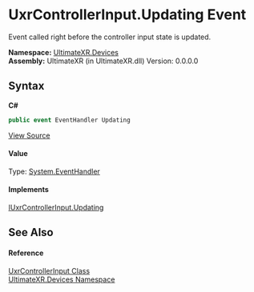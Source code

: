 # UxrControllerInput.Updating Event
 

Event called right before the controller input state is updated.

**Namespace:**&nbsp;<a href="N_UltimateXR_Devices">UltimateXR.Devices</a><br />**Assembly:**&nbsp;UltimateXR (in UltimateXR.dll) Version: 0.0.0.0

## Syntax

**C#**<br />
``` C#
public event EventHandler Updating
```

<a href="UltimateXR/Scripts/Devices/UxrControllerInput.cs" rel="noopener noreferrer" title="View the source code">View Source</a><br />

#### Value
Type: <a href="https://docs.microsoft.com/dotnet/api/system.eventhandler" target="_blank" rel="noopener noreferrer">System.EventHandler</a>

#### Implements
<a href="E_UltimateXR_Devices_IUxrControllerInput_Updating">IUxrControllerInput.Updating</a><br />

## See Also


#### Reference
<a href="T_UltimateXR_Devices_UxrControllerInput">UxrControllerInput Class</a><br /><a href="N_UltimateXR_Devices">UltimateXR.Devices Namespace</a><br />